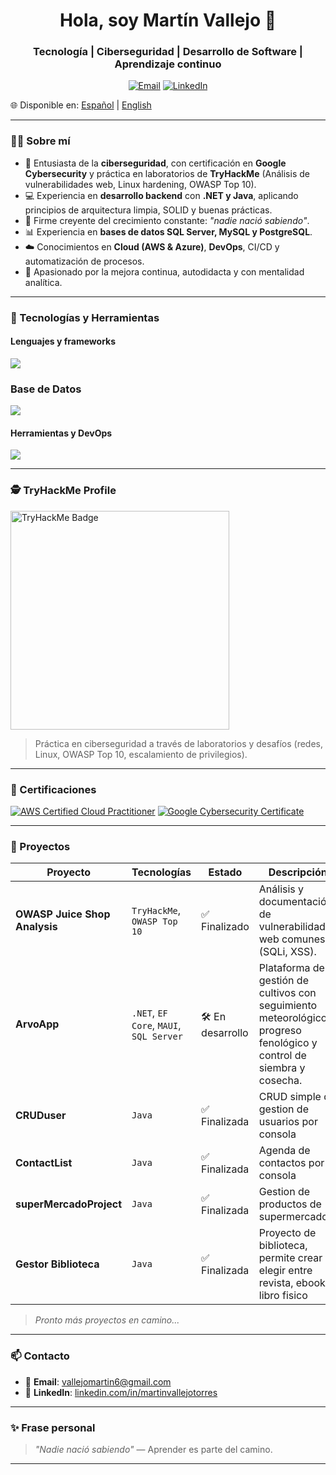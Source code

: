 

<h1 align="center">Hola, soy Martín Vallejo 👋</h1>
<h3 align="center">Tecnología | Ciberseguridad | Desarrollo de Software | Aprendizaje continuo</h3>

<p align="center">
  <a href="mailto:vallejomartin6l@gmail.com"><img alt="Email" src="https://img.shields.io/badge/Email-d14836?logo=gmail&style=for-the-badge&logoColor=white"></a>
  <a href="https://www.linkedin.com/in/martinvallejotorres"><img alt="LinkedIn" src="https://img.shields.io/badge/LinkedIn-blue?logo=linkedin&style=for-the-badge&logoColor=white"></a>
</p>

🌐 Disponible en: [Español](README.es.md) | [English](README.md)

---

### 👨‍💻 Sobre mí

- 🔐 Entusiasta de la **ciberseguridad**, con certificación en **Google Cybersecurity** y práctica en laboratorios de **TryHackMe** (Análisis de vulnerabilidades web, Linux hardening, OWASP Top 10).
- 💻 Experiencia en **desarrollo backend** con **.NET y Java**, aplicando principios de arquitectura limpia, SOLID y buenas prácticas.  
- 🧠 Firme creyente del crecimiento constante: _"nadie nació sabiendo"_.
- 📊 Experiencia en **bases de datos SQL Server, MySQL y PostgreSQL**. 
- ☁️ Conocimientos en **Cloud (AWS & Azure)**, **DevOps**, CI/CD y automatización de procesos.
- 🎯 Apasionado por la mejora continua, autodidacta y con mentalidad analítica. 

---

### 🧰 Tecnologías y Herramientas

#### Lenguajes y frameworks
![](https://skillicons.dev/icons?i=cs,java,linux,c,js,html,css,dotnet&perline=3)

### Base de Datos
![](https://skillicons.dev/icons?i=postgres,mysql)

#### Herramientas y DevOps

![](https://skillicons.dev/icons?i=aws,azure,docker,git,github,notion,postman,visualstudio&perline=4)

---

### 🕵️ TryHackMe Profile

<p align="left">
  <a href="https://tryhackme.com/p/Ziploc9">
    <img src="https://tryhackme-badges.s3.amazonaws.com/Ziploc9.png" alt="TryHackMe Badge" width="350"/>
  </a>
</p>

> Práctica en ciberseguridad a través de laboratorios y desafíos (redes, Linux, OWASP Top 10, escalamiento de privilegios).

---

### 📜 Certificaciones

[![AWS Certified Cloud Practitioner](https://images.credly.com/size/110x110/images/00634f82-b07f-4bbd-a6bb-53de397fc3a6/image.png)](https://www.credly.com/badges/49a20772-7563-4bc5-bf87-3d33d602c6b9)
[![Google Cybersecurity Certificate](https://upload.wikimedia.org/wikipedia/commons/thumb/2/2f/Google_2015_logo.svg/110px-Google_2015_logo.svg.png)](https://coursera.org/verify/professional-cert/D4OJ7NBCTL63)

---

### 🚀 Proyectos

| Proyecto | Tecnologías | Estado | Descripción |
|----------|-------------|--------|-------------|
|**OWASP Juice Shop Analysis** | `TryHackMe`, `OWASP Top 10` | ✅ Finalizado | Análisis y documentación de vulnerabilidades web comunes (SQLi, XSS). |
| **ArvoApp** | `.NET`, `EF Core`, `MAUI`, `SQL Server` | 🛠️ En desarrollo | Plataforma de gestión de cultivos con seguimiento meteorológico, progreso fenológico y control de siembra y cosecha. |
| **CRUDuser** | `Java` | ✅ Finalizada | CRUD simple de gestion de usuarios por consola|
| **ContactList** | `Java` | ✅ Finalizada | Agenda de contactos por consola| 
| **superMercadoProject** | `Java` | ✅ Finalizada | Gestion de productos de supermercado|
| **Gestor Biblioteca** | `Java` | ✅ Finalizada | Proyecto de biblioteca, permite crear y elegir entre revista, ebook y libro fisico|

> *Pronto más proyectos en camino...*

---

### 📫 Contacto

- 📧 **Email**: [vallejomartin6@gmail.com](mailto:vallejomartin6@gmail.com)  
- 💼 **LinkedIn**: [linkedin.com/in/martinvallejotorres](https://www.linkedin.com/in/martinvallejotorres)

---

### ✨ Frase personal

> _"Nadie nació sabiendo"_ — Aprender es parte del camino.

---
